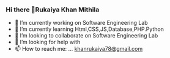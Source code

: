 ### Hi there 👋Rukaiya Khan Mithila




- 🔭 I’m currently working on Software Engineering Lab
- 🌱 I’m currently learning Html,CSS,JS,Database,PHP.Python
- 👯 I’m looking to collaborate on Software Engineering Lab
- 🤔 I’m looking for help with
- 📫 How to reach me: ...	khanrukaiya78@gmail.com
